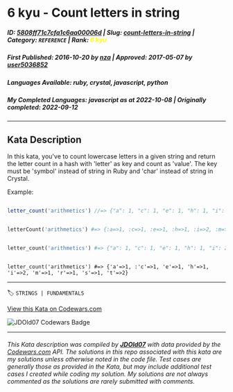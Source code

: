 # 6 kyu - Count letters in string

##### **ID**: [5808ff71c7cfa1c6aa00006d](https://www.codewars.com/kata/5808ff71c7cfa1c6aa00006d) | **Slug**: [count-letters-in-string](https://www.codewars.com/kata/5808ff71c7cfa1c6aa00006d) | **Category**: `REFERENCE` | **Rank**: <span style="color:yellow">6 kyu</span>

##### **First Published**: 2016-10-20 ***by*** [nza](https://www.codewars.com/users/nza) | **Approved**: 2017-05-07 ***by*** [user5036852](https://www.codewars.com/users/user5036852)

##### **Languages Available**: ruby, crystal, javascript, python

##### **My Completed Languages**: javascript ***as at*** 2022-10-08 | **Originally completed**: 2022-09-12

---

## Kata Description


In this kata, you've to count lowercase letters in a given string and return the letter count in a hash with 'letter' as key and count as 'value'. The key must be 'symbol' instead of string in Ruby and 'char' instead of string in Crystal.



Example: 



```javascript

letter_count('arithmetics') //=> {"a": 1, "c": 1, "e": 1, "h": 1, "i": 2, "m": 1, "r": 1, "s": 1, "t": 2}

```

```ruby

letterCount('arithmetics') #=> {:a=>1, :c=>1, :e=>1, :h=>1, :i=>2, :m=>1, :r=>1, :s=>1, :t=>2}

```

```python

letter_count('arithmetics') #=> {"a": 1, "c": 1, "e": 1, "h": 1, "i": 2, "m": 1, "r": 1, "s": 1, "t": 2}

```

```crystal

letter_count('arithmetics') #=> {'a'=>1, :'c'=>1, 'e'=>1, 'h'=>1, 'i'=>2, 'm'=>1, 'r'=>1, 's'=>1, 't'=>2}

```

---


🏷 `STRINGS | FUNDAMENTALS`


[View this Kata on Codewars.com](https://www.codewars.com/kata/5808ff71c7cfa1c6aa00006d)

![](https://www.codewars.com/users/jdold07/badges/large "JDOld07 Codewars Badge")

---

###### *This Kata description was compiled by [**JDOld07**](https://tpstech.dev) with data provided by the [Codewars.com](https://www.codewars.com) API.  The solutions in this repo associated with this kata are my solutions unless otherwise noted in the code file.  Test cases are generally those as provided in the Kata, but may include additional test cases I created while coding my solution.  My solutions are not always commented as the solutions are rarely submitted with comments.*
